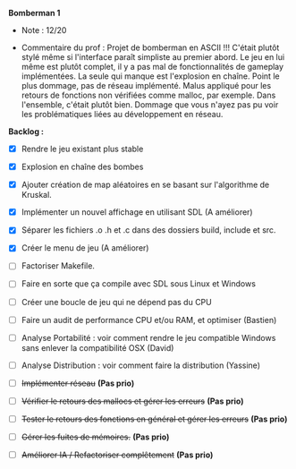 **Bomberman 1**
- Note : 12/20

- Commentaire du prof :
Projet de bomberman en ASCII !!! C'était plutôt stylé même si l'interface paraît simpliste au premier abord. Le jeu en lui même est plutôt complet, il y a pas mal de fonctionnalités de gameplay implémentées. La seule qui manque est l'explosion en chaîne. Point le plus dommage, pas de réseau implémenté. Malus appliqué pour les retours de fonctions non vérifiées comme malloc, par exemple. Dans l'ensemble, c'était plutôt bien. Dommage que vous n'ayez pas pu voir les problématiques liées au développement en réseau.


**Backlog :**
- [x] Rendre le jeu existant plus stable
- [x] Explosion en chaîne des bombes
- [x] Ajouter création de map aléatoires en se basant sur l'algorithme de Kruskal.
- [x] Implémenter un nouvel affichage en utilisant SDL (A améliorer)
- [x] Séparer les fichiers .o .h et .c dans des dossiers build, include et src.
- [x] Créer le menu de jeu (A améliorer)
- [ ] Factoriser Makefile.
- [ ] Faire en sorte que ça compile avec SDL sous Linux et Windows
- [ ] Créer une boucle de jeu qui ne dépend pas du CPU

- [ ] Faire un audit de performance CPU et/ou RAM, et optimiser (Bastien)
- [ ] Analyse Portabilité : voir comment rendre le jeu compatible Windows sans enlever la compatibilité OSX (David)
- [ ] Analyse Distribution : voir comment faire la distribution (Yassine)

- [ ] ~~Implémenter réseau~~ __(Pas prio)__
- [ ] ~~Vérifier le retours des mallocs et gérer les erreurs~~ __(Pas prio)__
- [ ] ~~Tester le retours des fonctions en général et gérer les erreurs~~ __(Pas prio)__
- [ ] ~~Gérer les fuites de mémoires.~~ __(Pas prio)__
- [ ] ~~Améliorer IA / Refactoriser complêtement~~ __(Pas prio)__

